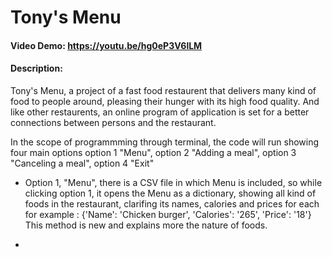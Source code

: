 # Tony's Menu
#### Video Demo: https://youtu.be/hg0eP3V6lLM
#### Description:
Tony's Menu, a project of a fast food restaurent that delivers many kind of food to people
around, pleasing their hunger with its high food quality. And like other restaurents, an online program
of application is set for a better connections between persons and the restaurant.

In the scope of programmming through terminal, the code will run showing four main options
option 1 "Menu", option 2 "Adding a meal", option 3 "Canceling a meal", option 4 "Exit"

- Option 1, "Menu", there is a CSV file in which Menu is included, so while clicking option 1,
it opens the Menu as a dictionary, showing all kind of foods in the restaurant, clarifing its names,
calories and prices for each for example : {'Name': 'Chicken burger', 'Calories': '265', 'Price': '18'}
This method is new and explains more the nature of foods.

- 
